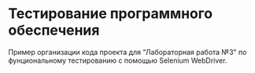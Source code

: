 <h1>Тестирование программного обеспечения</h1>

Пример организации кода проекта для "Лабораторная работа №3" по фунциональному тестированию с помощью Selenium WebDriver.

